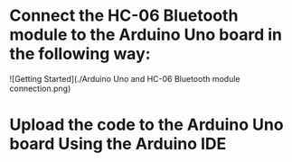 # Connect the HC-06 Bluetooth module to the Arduino Uno board in the following way:
![Getting Started](./Arduino Uno and HC-06 Bluetooth module connection.png)

# Upload the code to the Arduino Uno board Using the Arduino IDE